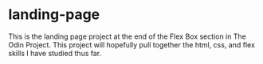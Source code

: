 # landing-page
This is the landing page project at the end of the Flex Box section in The Odin Project. This project will hopefully pull together the html, css, and flex skills I have studied thus far.